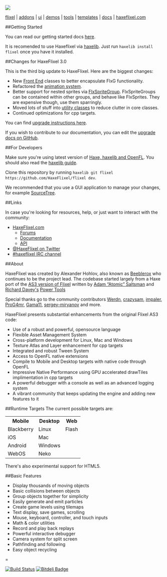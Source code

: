 [![](https://raw.github.com/HaxeFlixel/haxeflixel.com/master/src/files/images/flixel-logos/HaxeFlixel.png)](http://haxeflixel.com/)

[flixel](https://github.com/HaxeFlixel/flixel) | [addons](https://github.com/HaxeFlixel/flixel-addons) | [ui](https://github.com/HaxeFlixel/flixel-ui) | [demos](https://github.com/HaxeFlixel/flixel-demos) | [tools](https://github.com/HaxeFlixel/flixel-tools) | [templates](https://github.com/HaxeFlixel/flixel-templates) | [docs](https://github.com/HaxeFlixel/flixel-docs) | [haxeflixel.com](https://github.com/HaxeFlixel/haxeflixel.com)

##Getting Started

You can read our getting started docs [here](http://haxeflixel.com/wiki/getting-started).

It is recomended to use Haxeflixel via [haxelib](http://lib.haxe.org/p/flixel). Just run `haxelib install flixel` once you have it installed.

##Changes for HaxeFlixel 3.0

This is the third big update to HaxeFlixel. Here are the biggest changes:
- New [Front End](https://github.com/HaxeFlixel/flixel/tree/master/flixel/system/frontEnds) classes to better encapsulate FlxG functionality.
- Refactored the [animation system](https://github.com/HaxeFlixel/flixel/tree/master/flixel/animation).
- Better support for nested sprites via [FlxSpriteGroup](https://github.com/HaxeFlixel/flixel/blob/master/flixel/group/FlxSpriteGroup.hx). FlxSpriteGroups can be contained within other groups, and behave like FlxSprites. They are expensive though, use them sparringly.
- Moved lots of stuff into [utility classes](https://github.com/HaxeFlixel/flixel/tree/master/flixel/util) to reduce clutter in core classes.
- Continued optimizations for cpp targets.

You can find [upgrade instructions here](http://haxeflixel.com/documentation/upgrade-guide/).

If you wish to contribute to our documentation, you can edit the [upgrade docs on GitHub](https://github.com/HaxeFlixel/haxeflixel.com/blob/cfaf4c1b74dbb34b39333ad67a8e0ce9b7fdc203/src/documents/documentation/01_community/11-upgrade-guide.html.md).

##For Developers

Make sure you're using latest version of [Haxe, haxelib and OpenFL](http://haxeflixel.com/comment/2584#comment-2584). You should also read the [haxelib guide](http://haxe.org/doc/haxelib/using_haxelib).

Clone this repository by running `haxelib git flixel https://github.com/HaxeFlixel/flixel dev`.

We recommended that you use a GUI application to manage your changes, for example [SourceTree](http://www.sourcetreeapp.com/).

##Links

In case you're looking for resources, help, or just want to interact with the community:

- [HaxeFlixel.com](http://www.haxeflixel.com/)
  - [Forums](http://www.haxeflixel.com/forum)
  - [Documentation](http://www.haxeflixel.com/documentation)
  - [API](http://api.haxeflixel.com/)
- [@HaxeFlixel on Twitter](https://twitter.com/HaxeFlixel)
- [#haxeflixel IRC channel](http://webchat.freenode.net/?channels=haxeflixel)

##About

HaxeFlixel was created by Alexander Hohlov, also known as [Beeblerox](https://github.com/beeblerox) who continues to be the project lead. The codebase started largely from a Haxe port of the [AS3 version of Flixel](https://github.com/AdamAtomic/flixel) written by [Adam “Atomic” Saltsman](http://www.adamatomic.com/) and [Richard Davey's](http://www.photonstorm.com/flixel-power-tools) [Power Tools](https://github.com/photonstorm/Flixel-Power-Tools)

Special thanks go to the community contributors [Werdn](https://github.com/werdn), [crazysam](https://github.com/crazysam), [impaler](https://github.com/impaler), [ProG4mr](https://github.com/ProG4mr), [Gama11](https://github.com/Gama11), [sergey-miryanov](https://github.com/sergey-miryanov) and more.

HaxeFlixel presents substantial enhancements from the original Flixel AS3 code:

- Use of a robust and powerful, opensource language
- Flexible Asset Management System
- Cross-platform development for Linux, Mac and Windows
- Texture Atlas and Layer enhancement for cpp targets
- Integrated and robust Tween System
- Access to OpenFL native extensions
- Compile to Mobile and Desktop targets with native code through OpenFL
- Impressive Native Performance using GPU accelerated drawTiles implimentation in cpp targets
- A powerful debugger with a console as well as an advanced logging system
- A vibrant community that keeps updating the engine and adding new features to it


##Runtime Targets
The current possible targets are:

<table>
  <tr>
    <th>Mobile</th>
    <th>Desktop</th>
    <th>Web</th>
  </tr>
  <tr>
    <td>Blackberry</td>
    <td>Linux</td>
    <td>Flash</td>
  </tr>
  <tr>
    <td>iOS</td>
    <td>Mac</td>
    <td></td>
  </tr>
  <tr>
    <td>Android</td>
    <td>Windows</td>
    <td></td>
  </tr>
  <tr>
    <td>WebOS</td>
    <td>Neko</td>
    <td></td>
  </tr>
</table>

There's also experimental support for HTML5.

##Basic Features

- Display thousands of moving objects
- Basic collisions between objects
- Group objects together for simplicity
- Easily generate and emit particles
- Create game levels using tilemaps
- Text display, save games, scrolling
- Mouse, keyboard, controller, and touch inputs
- Math & color utilities
- Record and play back replays
- Powerful interactive debugger
- Camera system for split screen
- Pathfinding and following
- Easy object recycling

=

[![Build Status](https://travis-ci.org/HaxeFlixel/flixel.png)](https://travis-ci.org/HaxeFlixel/flixel) [![Bitdeli Badge](https://d2weczhvl823v0.cloudfront.net/HaxeFlixel/flixel/trend.png)](https://bitdeli.com/free "Bitdeli Badge")
